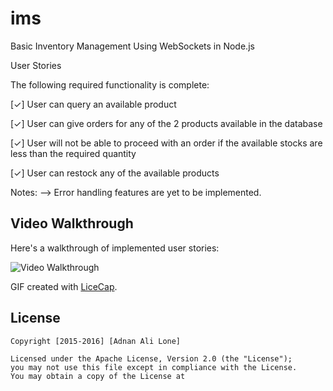 # ims
Basic Inventory Management Using WebSockets in Node.js

User Stories

The following required functionality is complete:

[✓] User can query an available product

[✓] User can give orders for any of the 2 products available in the database

[✓] User will not be able to proceed with an order if the available stocks are less than the required quantity

[✓] User can restock any of the available products 

Notes:
--> Error handling features are yet to be implemented.



## Video Walkthrough 

Here's a walkthrough of implemented user stories:


<img src='http://i.imgur.com/TDszqei.gif' title='Video Walkthrough' width='' alt='Video Walkthrough' />


GIF created with [LiceCap](http://www.cockos.com/licecap/).



## License

    Copyright [2015-2016] [Adnan Ali Lone]

    Licensed under the Apache License, Version 2.0 (the "License");
    you may not use this file except in compliance with the License.
    You may obtain a copy of the License at
